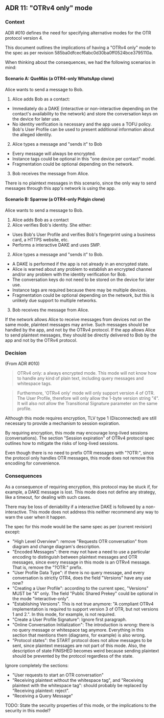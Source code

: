 ## ADR 11: "OTRv4 only" mode

### Context

ADR #010 defines the need for specifying alternative modes for the OTR protocol
version 4.

This document outlines the implications of having a "OTRv4 only" mode to the
spec as per revision 585ba0dfcecf6abc0d30ba0ff0524bce3795110a.

When thinking about the consequences, we had the following scenarios in mind:

#### Scenario A: QueMás (a OTR4-only WhatsApp clone)

Alice wants to send a message to Bob.

1. Alice adds Bob as a contact:
  * Immediately do a DAKE (interactive or non-interactive depending on the
    contact's availability to the network) and store the conversation keys on
    the device for later use.
  * No identity verification is necessary and the app uses a TOFU policy. Bob's
    User Profile can be used to present additional information about the
    alleged identity.

2. Alice types a message and "sends it" to Bob
  * Every message will always be encrypted.
  * Instance tags could be optional in this "one device per contact" model.
  * Fragmentation could be optional depending on the network.

3. Bob receives the message from Alice.

There is no plaintext messages in this scenario, since the only way to send
messages through this app's network is using the app.

#### Scenario B: Sparrow (a OTR4-only Pidgin clone)

Alice wants to send a message to Bob.

1. Alice adds Bob as a contact
2. Alice verifies Bob's identity. She either:
  * Uses Bob's User Profile and verifies Bob's fingerprint using a business
    card, a HTTPS website, etc.
  * Performs a interactive DAKE and uses SMP.

2. Alice types a message and "sends it" to Bob.
  * A DAKE is performed if the app is not already in an encrypted state.
  * Alice is warned about any problem to establish an encrypted channel and/or
    any problem with the identity verification for Bob.
  * The conversation keys do not need to be stored on the device for later use.
  * Instance tags are required because there may be multiple devices.
  * Fragmentation could be optional depending on the network, but this is
    unlikely due support to multiple networks.

3. Bob receives the message from Alice.

If the network allows Alice to receive messages from devices not on the same
mode, plaintext messages may arrive. Such messages should be handled by the app,
and not by the OTRv4 protocol. If the app allows Alice to send plaintext
messages, they should be directly delivered to Bob by the app and not by the
OTRv4 protocol.

### Decision

(From ADR #010)

> OTRv4 only: a always encrypted mode. This mode will not know how to handle
> any kind of plain text, including query messages and whitespace tags.

> Furthermore, 'OTRv4 only' mode will only support version 4 of OTR. The User
> Profile, therefore will only allow the 1-byte version string "4". It will also
> not allow the Transitional Signature parameter on the same profile.

Although this mode requires encryption, TLV type 1 (Disconnected) are still
necessary to provide a mechanism to session expiration.

By requiring encryption, this mode may encourage long-lived sessions
(conversations). The section "Session expiration" of OTRv4 protocol spec
outlines how to mitigate the risks of long-lived sessions.

Even though there is no need to prefix OTR messages with "?OTR:", since the
protocol only handles OTR messages, this mode does not remove this encodiing
for convenience.

### Consequences

As a consequence of requiring encryption, this protocol may be stuck if, for
example, a DAKE message is lost. This mode does not define any strategy, like a
timeout, for dealing with such cases.

There may be loss of deniability if a interactive DAKE is followed by a
non-interactive. This mode does not address this neither recommend any way to
warn the user when it happen.

The spec for this mode would be the same spec as per (current revision) except:

- "High Level Overview": remove "Requests OTR conversation" from diagram and
  change diagram's description.
- "Encoded Messages": there may not have a need to use a particular encoding to
  distinguish between plaintext messages and OTR messages, since every message
  in this mode is an OTRv4 message. That is, remove the "?OTR:" prefix.
- "User Profile Data Type": if there is no query message, and every
  conversation is strictly OTR4, does the field "Versions" have any use now?
- "Creating a User Profile": according to the current spec, "Versions" MUST be
  "4" only. The field "Public Shared Prekey" could be optional in the mode
  "interactive-only".
- "Establishing Versions". This is not true anymore: "A compliant OTRv4
  implementation is required to support version 3 of OTR, but not versions
  1 and 2.". In this mode, for example, is not required.
- "Create a User Profile Signature": Ignore first paragraph.
- "Online Conversation Initialization": The introduction is wrong: there is
  no query message or whitespace tag anymore. Everything in this section
  that mentions them (diagrams, for example) is also wrong.
- "Protocol states": the START protocol does not allow messages to be sent,
  since plaintext messages are not part of this mode. Also, the description of
  state FINISHED becomes weird because sending plaintext should be prevented
  by the protocol regardless of the state.

Ignore completely the sections:

- "User requests to start an OTR conversation"
- "Receiving plaintext without the whitespace tag", and
  "Receiving plaintext with the whitespace tag": should probably be replaced by
  "Receiving plaintext: reject".
- "Receiving a Query Message"

TODO: State the security properties of this mode, or the implications to the
security in this model?